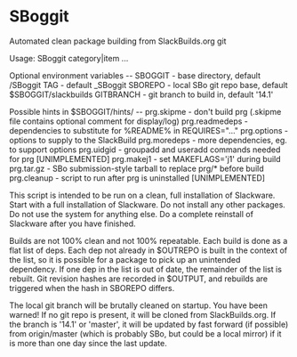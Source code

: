 SBoggit
=======

Automated clean package building from SlackBuilds.org git

Usage: SBoggit category|item ...

Optional environment variables --
  SBOGGIT - base directory, default /SBoggit
  TAG - default _SBoggit
  SBOREPO - local SBo git repo base, default $SBOGGIT/slackbuilds
  GITBRANCH  - git branch to build in, default '14.1'

Possible hints in $SBOGGIT/hints/ --
  prg.skipme - don't build prg (.skipme file contains optional comment for display/log)
  prg.readmedeps - dependencies to substitute for %README% in REQUIRES="..."
  prg.options - options to supply to the SlackBuild
  prg.moredeps - more dependencies, eg. to support options
  prg.uidgid - groupadd and useradd commands needed for prg [UNIMPLEMENTED]
  prg.makej1 - set MAKEFLAGS='j1' during build
  prg.tar.gz - SBo submission-style tarball to replace prg/* before build
  prg.cleanup - script to run after prg is uninstalled [UNIMPLEMENTED]

This script is intended to be run on a clean, full installation of Slackware.
  Start with a full installation of Slackware.
  Do not install any other packages.
  Do not use the system for anything else.
  Do a complete reinstall of Slackware after you have finished.

Builds are not 100% clean and not 100% repeatable.  Each build is done as a
flat list of deps.  Each dep not already in $OUTREPO is built in the context
of the list, so it is possible for a package to pick up an unintended
dependency.  If one dep in the list is out of date, the remainder of the
list is rebuilt.  Git revision hashes are recorded in $OUTPUT, and rebuilds
are triggered when the hash in SBOREPO differs.

The local git branch will be brutally cleaned on startup.  You have been
warned!  If no git repo is present, it will be cloned from SlackBuilds.org.
If the branch is '14.1' or 'master', it will be updated by fast forward
(if possible) from origin/master (which is probably SBo, but could be a
local mirror) if it is more than one day since the last update.
